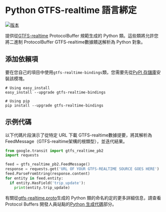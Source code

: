 # Python GTFS-realtime 語言綁定

[![版本](https://badge.fury.io/py/gtfs-realtime-bindings.svg)](http://badge.fury.io/py/gtfs-realtime-bindings)

提供從[GTFS-realtime](https://github.com/google/transit/tree/master/gtfs-realtime) ProtocolBuffer 規範生成的 Python 類。這些類將允許您將二進制 ProtocolBuffer GTFS-realtime數據饋送解析為 Python 對象。

## 添加依賴項

要在您自己的項目中使用`gtfs-realtime-bindings`類，您需要先從[PyPI 存儲庫](https://pypi.python.org/pypi/gtfs-realtime-bindings)安裝該模塊。

    # Using easy_install
    easy_install --upgrade gtfs-realtime-bindings

    # Using pip
    pip install --upgrade gtfs-realtime-bindings

## 示例代碼

以下代碼片段演示了從特定 URL 下載 GTFS-realtime數據提要，將其解析為 FeedMessage（GTFS-realtime架構的根類型），並迭代結果。

```python
from google.transit import gtfs_realtime_pb2
import requests

feed = gtfs_realtime_pb2.FeedMessage()
response = requests.get('URL OF YOUR GTFS-REALTIME SOURCE GOES HERE')
feed.ParseFromString(response.content)
for entity in feed.entity:
  if entity.HasField('trip_update'):
    print(entity.trip_update)
```

有關從[gtfs-realtime.proto](https://github.com/google/transit/blob/master/gtfs-realtime/proto/gtfs-realtime.proto)生成的 Python 類的命名約定的更多詳細信息，請查看 Protocol Buffers 開發人員站點的[Python 生成代碼](https://developers.google.com/protocol-buffers/docs/reference/python-generated)部分。
